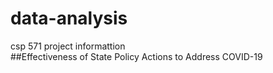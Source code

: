 # data-analysis
csp 571 project informattion\
##Effectiveness of State Policy Actions to Address COVID-19
